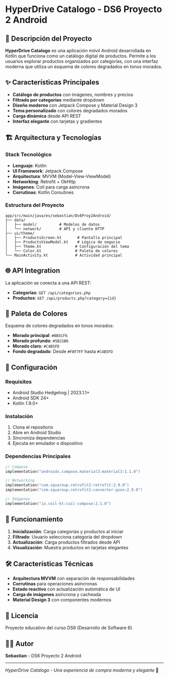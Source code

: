 # HyperDrive Catalogo - DS6 Proyecto 2 Android

## 📱 Descripción del Proyecto

**HyperDrive Catalogo** es una aplicación móvil Android desarrollada en Kotlin que funciona como un catálogo digital de productos. Permite a los usuarios explorar productos organizados por categorías, con una interfaz moderna que utiliza un esquema de colores degradados en tonos morados.

## ✨ Características Principales

- **Catálogo de productos** con imágenes, nombres y precios
- **Filtrado por categorías** mediante dropdown
- **Diseño moderno** con Jetpack Compose y Material Design 3
- **Tema personalizado** con colores degradados morados
- **Carga dinámica** desde API REST
- **Interfaz elegante** con tarjetas y gradientes

## 🏗️ Arquitectura y Tecnologías

### Stack Tecnológico
- **Lenguaje**: Kotlin
- **UI Framework**: Jetpack Compose
- **Arquitectura**: MVVM (Model-View-ViewModel)
- **Networking**: Retrofit + OkHttp
- **Imágenes**: Coil para carga asíncrona
- **Corrutinas**: Kotlin Coroutines

### Estructura del Proyecto
```
app/src/main/java/es/sebastian/Ds6Proy2Android/
├── data/
│   ├── model/          # Modelos de datos
│   └── network/        # API y cliente HTTP
├── ui/theme/
│   ├── ProductsScreen.kt       # Pantalla principal
│   ├── ProductsViewModel.kt    # Lógica de negocio
│   ├── Theme.kt               # Configuración del tema
│   └── Color.kt               # Paleta de colores
└── MainActivity.kt            # Actividad principal
```

## 🌐 API Integration

La aplicación se conecta a una API REST:
- **Categorías**: `GET /api/categories.php`
- **Productos**: `GET /api/products.php?category={id}`

## 🎨 Paleta de Colores

Esquema de colores degradados en tonos morados:
- **Morado principal**: `#8B5CF6`
- **Morado profundo**: `#5B21B6`
- **Morado claro**: `#C4B5FD`
- **Fondo degradado**: Desde `#F8F7FF` hasta `#C4B5FD`

## 🚀 Configuración

### Requisitos
- Android Studio Hedgehog | 2023.1.1+
- Android SDK 24+
- Kotlin 1.9.0+

### Instalación
1. Clona el repositorio
2. Abre en Android Studio
3. Sincroniza dependencias
4. Ejecuta en emulador o dispositivo

### Dependencias Principales
```kotlin
// Compose
implementation("androidx.compose.material3:material3:1.1.0")

// Networking
implementation("com.squareup.retrofit2:retrofit:2.9.0")
implementation("com.squareup.retrofit2:converter-gson:2.9.0")

// Imágenes
implementation("io.coil-kt:coil-compose:2.1.0")
```

## 🔄 Funcionamiento

1. **Inicialización**: Carga categorías y productos al iniciar
2. **Filtrado**: Usuario selecciona categoría del dropdown
3. **Actualización**: Carga productos filtrados desde API
4. **Visualización**: Muestra productos en tarjetas elegantes

## 🛠️ Características Técnicas

- **Arquitectura MVVM** con separación de responsabilidades
- **Corrutinas** para operaciones asíncronas
- **Estado reactivo** con actualización automática de UI
- **Carga de imágenes** asíncrona y cacheada
- **Material Design 3** con componentes modernos

## 📄 Licencia

Proyecto educativo del curso DS6 (Desarrollo de Software 6).

## 👨‍💻 Autor

**Sebastian** - DS6 Proyecto 2 Android

---

*HyperDrive Catalogo - Una experiencia de compra moderna y elegante* 🚀